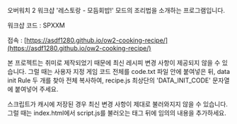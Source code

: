 오버워치 2 워크샵 '레스토랑 - 모듬회밥!' 모드의 조리법을 소개하는 프로그램입니다.

워크샵 코드 : SPXXM

접속 : [https://asdf1280.github.io/ow2-cooking-recipe/](https://asdf1280.github.io/ow2-cooking-recipe/)

본 프로젝트는 취미로 제작되었기 때문에 최신 레시피 변경 사항이 제공되지 않을 수 있습니다. 그럴 때는 사용자 지정 게임 코드 전체를 code.txt 파일 안에 붙여넣은 뒤, data init Rule 두 개를 찾아 전체 복사하여, recipe.js 최상단의 'DATA_INIT_CODE' 문자열에 붙여넣어 주세요.

스크립트가 캐시에 저장된 경우 최신 변경 사항이 제대로 불러와지지 않을 수 있습니다. 그럴 때는 index.html에서 script.js를 불러오는 태그 뒤에 임의의 내용을 추가하세요.
